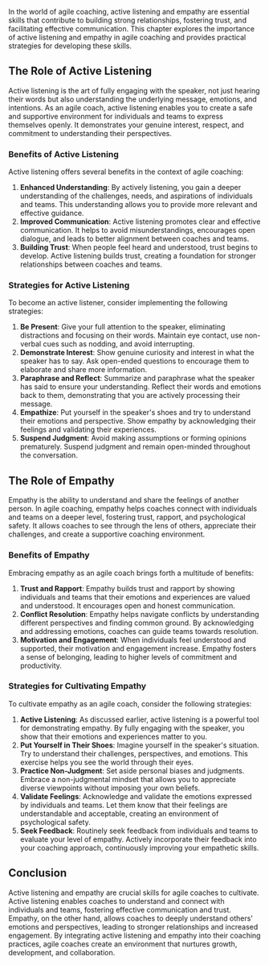 
In the world of agile coaching, active listening and empathy are essential skills that contribute to building strong relationships, fostering trust, and facilitating effective communication. This chapter explores the importance of active listening and empathy in agile coaching and provides practical strategies for developing these skills.

## The Role of Active Listening

Active listening is the art of fully engaging with the speaker, not just hearing their words but also understanding the underlying message, emotions, and intentions. As an agile coach, active listening enables you to create a safe and supportive environment for individuals and teams to express themselves openly. It demonstrates your genuine interest, respect, and commitment to understanding their perspectives.

### Benefits of Active Listening

Active listening offers several benefits in the context of agile coaching:

1. **Enhanced Understanding**: By actively listening, you gain a deeper understanding of the challenges, needs, and aspirations of individuals and teams. This understanding allows you to provide more relevant and effective guidance.
2. **Improved Communication**: Active listening promotes clear and effective communication. It helps to avoid misunderstandings, encourages open dialogue, and leads to better alignment between coaches and teams.
3. **Building Trust**: When people feel heard and understood, trust begins to develop. Active listening builds trust, creating a foundation for stronger relationships between coaches and teams.

### Strategies for Active Listening

To become an active listener, consider implementing the following strategies:

1. **Be Present**: Give your full attention to the speaker, eliminating distractions and focusing on their words. Maintain eye contact, use non-verbal cues such as nodding, and avoid interrupting.
2. **Demonstrate Interest**: Show genuine curiosity and interest in what the speaker has to say. Ask open-ended questions to encourage them to elaborate and share more information.
3. **Paraphrase and Reflect**: Summarize and paraphrase what the speaker has said to ensure your understanding. Reflect their words and emotions back to them, demonstrating that you are actively processing their message.
4. **Empathize**: Put yourself in the speaker's shoes and try to understand their emotions and perspective. Show empathy by acknowledging their feelings and validating their experiences.
5. **Suspend Judgment**: Avoid making assumptions or forming opinions prematurely. Suspend judgment and remain open-minded throughout the conversation.

## The Role of Empathy

Empathy is the ability to understand and share the feelings of another person. In agile coaching, empathy helps coaches connect with individuals and teams on a deeper level, fostering trust, rapport, and psychological safety. It allows coaches to see through the lens of others, appreciate their challenges, and create a supportive coaching environment.

### Benefits of Empathy

Embracing empathy as an agile coach brings forth a multitude of benefits:

1. **Trust and Rapport**: Empathy builds trust and rapport by showing individuals and teams that their emotions and experiences are valued and understood. It encourages open and honest communication.
2. **Conflict Resolution**: Empathy helps navigate conflicts by understanding different perspectives and finding common ground. By acknowledging and addressing emotions, coaches can guide teams towards resolution.
3. **Motivation and Engagement**: When individuals feel understood and supported, their motivation and engagement increase. Empathy fosters a sense of belonging, leading to higher levels of commitment and productivity.

### Strategies for Cultivating Empathy

To cultivate empathy as an agile coach, consider the following strategies:

1. **Active Listening**: As discussed earlier, active listening is a powerful tool for demonstrating empathy. By fully engaging with the speaker, you show that their emotions and experiences matter to you.
2. **Put Yourself in Their Shoes**: Imagine yourself in the speaker's situation. Try to understand their challenges, perspectives, and emotions. This exercise helps you see the world through their eyes.
3. **Practice Non-Judgment**: Set aside personal biases and judgments. Embrace a non-judgmental mindset that allows you to appreciate diverse viewpoints without imposing your own beliefs.
4. **Validate Feelings**: Acknowledge and validate the emotions expressed by individuals and teams. Let them know that their feelings are understandable and acceptable, creating an environment of psychological safety.
5. **Seek Feedback**: Routinely seek feedback from individuals and teams to evaluate your level of empathy. Actively incorporate their feedback into your coaching approach, continuously improving your empathetic skills.

## Conclusion

Active listening and empathy are crucial skills for agile coaches to cultivate. Active listening enables coaches to understand and connect with individuals and teams, fostering effective communication and trust. Empathy, on the other hand, allows coaches to deeply understand others' emotions and perspectives, leading to stronger relationships and increased engagement. By integrating active listening and empathy into their coaching practices, agile coaches create an environment that nurtures growth, development, and collaboration.
